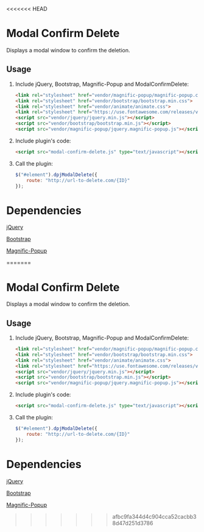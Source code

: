 <<<<<<< HEAD
# Modal Confirm Delete
Displays a modal window to confirm the deletion.

## Usage

1. Include jQuery, Bootstrap, Magnific-Popup and ModalConfirmDelete:

	```html
    <link rel="stylesheet" href="vendor/magnific-popup/magnific-popup.css">
    <link rel="stylesheet" href="vendor/bootstrap/bootstrap.min.css">
    <link rel="stylesheet" href="vendor/animate/animate.css">
    <link rel="stylesheet" href="https://use.fontawesome.com/releases/v5.0.13/css/all.css" integrity="sha384-DNOHZ68U8hZfKXOrtjWvjxusGo9WQnrNx2sqG0tfsghAvtVlRW3tvkXWZh58N9jp" crossorigin="anonymous">
    <script src="vendor/jquery/jquery.min.js"></script>
    <script src="vendor/bootstrap/bootstrap.min.js"></script>
    <script src="vendor/magnific-popup/jquery.magnific-popup.js"></script>
	```

2. Include plugin's code:

	```html
	<script src="modal-confirm-delete.js" type="text/javascript"></script>
	```

3. Call the plugin:

	```javascript
	$("#element").dpjModalDelete({
		route: "http://url-to-delete.com/{ID}"
	});
	```


# Dependencies
[jQuery](https://github.com/jquery/jquery)

[Bootstrap](https://github.com/twbs/bootstrap)

[Magnific-Popup](https://github.com/dimsemenov/Magnific-Popup)

=======
# Modal Confirm Delete
Displays a modal window to confirm the deletion.

## Usage

1. Include jQuery, Bootstrap, Magnific-Popup and ModalConfirmDelete:

	```html
    <link rel="stylesheet" href="vendor/magnific-popup/magnific-popup.css">
    <link rel="stylesheet" href="vendor/bootstrap/bootstrap.min.css">
    <link rel="stylesheet" href="vendor/animate/animate.css">
    <link rel="stylesheet" href="https://use.fontawesome.com/releases/v5.0.13/css/all.css" integrity="sha384-DNOHZ68U8hZfKXOrtjWvjxusGo9WQnrNx2sqG0tfsghAvtVlRW3tvkXWZh58N9jp" crossorigin="anonymous">
    <script src="vendor/jquery/jquery.min.js"></script>
    <script src="vendor/bootstrap/bootstrap.min.js"></script>
    <script src="vendor/magnific-popup/jquery.magnific-popup.js"></script>
	```

2. Include plugin's code:

	```html
	<script src="modal-confirm-delete.js" type="text/javascript"></script>
	```

3. Call the plugin:

	```javascript
	$("#element").dpjModalDelete({
		route: "http://url-to-delete.com/{ID}"
	});
	```


# Dependencies
[jQuery](https://github.com/jquery/jquery)

[Bootstrap](https://github.com/twbs/bootstrap)

[Magnific-Popup](https://github.com/dimsemenov/Magnific-Popup)

>>>>>>> afbc9fa344d4c904cca52cacbb38d47d251d3786
